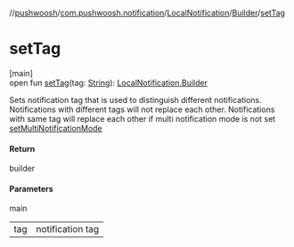//[pushwoosh](../../../../index.md)/[com.pushwoosh.notification](../../index.md)/[LocalNotification](../index.md)/[Builder](index.md)/[setTag](set-tag.md)

# setTag

[main]\
open fun [setTag](set-tag.md)(tag: [String](https://developer.android.com/reference/kotlin/java/lang/String.html)): [LocalNotification.Builder](index.md)

Sets notification tag that is used to distinguish different notifications. Notifications with different tags will not replace each other. Notifications with same tag will replace each other if multi notification mode is not set [setMultiNotificationMode](../../-pushwoosh-notification-settings/set-multi-notification-mode.md)

#### Return

builder

#### Parameters

main

| | |
|---|---|
| tag | notification tag |
